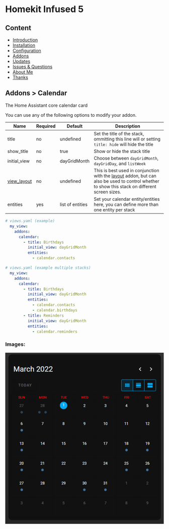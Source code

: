 # Homekit Infused 5

## Content
- [Introduction](../index.md)
- [Installation](../installation.md)
- [Configuration](../configuration.md)
- [Addons](../addons.md)
- [Updates](../updates.md)
- [Issues & Questions](../issues.md)
- [About Me](../about.md)
- [Thanks](../thanks.md)

## Addons > Calendar

The Home Assistant core calendar card

You can use any of the following options to modify your addon.

| Name | Required | Default | Description |
|----------------------------------|-------------|----------------------|-----------------------------------------------------------------------------------------------------------------------------------------------------------------------------------|
| title | no | undefined | Set the title of the stack, ommitting this line will or setting `title: hide` will hide the title |
| show_title | no | true | Show or hide the stack title |
| initial_view | no | dayGridMonth | Choose between `dayGridMonth`, `dayGridDay`, and `listWeek` |
| [view_layout](layout.md#view-layout) | no | undefined | This is best used in conjunction with the [layout](layout.md#view-layout) addon, but can also be used to control whether to show this stack on different screen sizes. |
| entities | yes | list of entities | Set your calendar entity/entities here, you can define more than one entity per stack  |

```yaml
# views.yaml (example)
  my_view:
    addons:
      calendar:
        - title: Birthdays
          initial_view: dayGridMonth
          entities: 
            - calendar.contacts
```   
```yaml
# views.yaml (example multiple stacks)
  my_view:
    addons:
      calendar:
        - title: Birthdays
          initial_view: dayGridMonth
          entities: 
            - calendar.contacts
            - calendar.birthdays
        - title: Reminders
          initial_view: dayGridMonth
          entities: 
            - calendar.reminders
```               

### Images:

![Homekit Infused](../images/hki-calendar.png)
